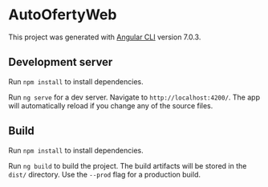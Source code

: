 # AutoOfertyWeb

This project was generated with [Angular CLI](https://github.com/angular/angular-cli) version 7.0.3.

## Development server

Run `npm install` to install dependencies.

Run `ng serve` for a dev server. Navigate to `http://localhost:4200/`. The app will automatically reload if you change any of the source files.

## Build

Run `npm install` to install dependencies.

Run `ng build` to build the project. The build artifacts will be stored in the `dist/` directory. Use the `--prod` flag for a production build.
